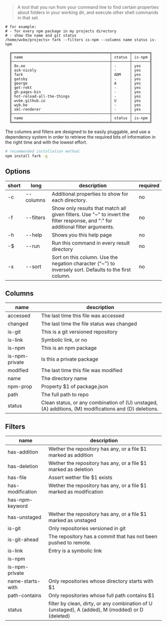 > A tool that you run from your command line to find certain properties about folders in your working dir, and execute other shell commands in that set.

```
# for example:
# - for every npm package in my projects directory
# - show the name and git status
/home/wvbe/projects> fark --filters is-npm --columns name status is-npm

  ╔════════════════════════════════════════════╤════════╤════════╗
  ║ name                                       │ status │ is-npm ║
  ╟────────────────────────────────────────────┼────────┼────────╢
  ║ 0x.ee                                      │ -      │ yes    ║
  ║ ask-nicely                                 │ -      │ yes    ║
  ║ fark                                       │ ADM    │ yes    ║
  ║ gatsby                                     │ -      │ yes    ║
  ║ george                                     │ A      │ yes    ║
  ║ get-rekt                                   │ -      │ yes    ║
  ║ gh-pages-bin                               │ -      │ yes    ║
  ║ hot-reload-all-the-things                  │ -      │ yes    ║
  ║ wvbe.github.io                             │ U      │ yes    ║
  ║ wyb.be                                     │ -      │ yes    ║
  ║ xml-renderer                               │ -      │ yes    ║
  ╟────────────────────────────────────────────┼────────┼────────╢
  ║ name                                       │ status │ is-npm ║
  ╚════════════════════════════════════════════╧════════╧════════╝
```

The columns and filters are designed to be easily pluggable, and use a dependency system in order to retrieve the
required bits of information in the right time and with the lowest effort.

```sh
# recommended installation method:
npm install fark -g
```

<!-- Start of autogenerated README -->

## Options

| short | long      | description                                                                                                                     | required |
|-------|-----------|---------------------------------------------------------------------------------------------------------------------------------|----------|
| -c    | --columns | Additional properties to show for each directory.                                                                               | no       |
| -f    | --filters | Show only results that match all given filters. Use "~" to invert the filter response, and ":" for additional filter arguments. | no       |
| -h    | --help    | Shows you this help page                                                                                                        | no       |
| -$    | --run     | Run this command in every result directory                                                                                      | no       |
| -s    | --sort    | Sort on this column. Use the negation character ("~") to inversely sort. Defaults to the first column.                          | no       |

## Columns

| name           | description                                                                                           |
|----------------|-------------------------------------------------------------------------------------------------------|
| accessed       | The last time this file was accessed                                                                  |
| changed        | The last time the file status was changed                                                             |
| is-git         | This is a git versioned repository                                                                    |
| is-link        | Symbolic link, or no                                                                                  |
| is-npm         | This is an npm package                                                                                |
| is-npm-private | Is this a private package                                                                             |
| modified       | The last time this file was modified                                                                  |
| name           | The directory name                                                                                    |
| npm-prop       | Property $1 of package.json                                                                           |
| path           | The full path to repo                                                                                 |
| status         | Clean status, or any combination of (U) unstaged, (A) additions, (M) modifications and (D) deletions. |

## Filters

| name             | description                                                                                      |
|------------------|--------------------------------------------------------------------------------------------------|
| has-addition     | Wether the repository has any, or a file $1 marked as addition                                   |
| has-deletion     | Wether the repository has any, or a file $1 marked as deletion                                   |
| has-file         | Assert wether file $1 exists                                                                     |
| has-modification | Wether the repository has any, or a file $1 marked as modification                               |
| has-npm-keyword  |                                                                                                  |
| has-unstaged     | Wether the repository has any, or a file $1 marked as unstaged                                   |
| is-git           | Only repositories versioned in git                                                               |
| is-git-ahead     | The repository has a commit that has not been pushed to remote.                                  |
| is-link          | Entry is a symbolic link                                                                         |
| is-npm           |                                                                                                  |
| is-npm-private   |                                                                                                  |
| name-starts-with | Only repositories whose directory starts with $1                                                 |
| path-contains    | Only repositories whose full path contains $1                                                    |
| status           | filter by clean, dirty, or any combination of U (unstaged), A (added), M (modded) or D (deleted) |

